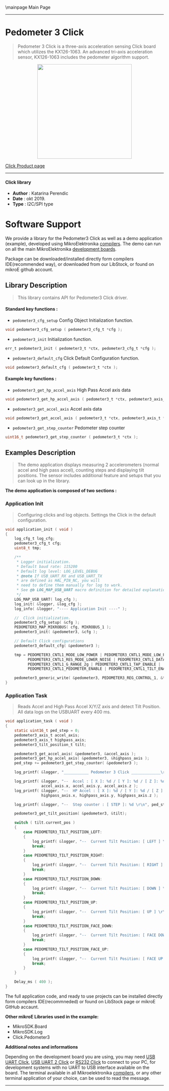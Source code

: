 \mainpage Main Page
 
---
# Pedometer 3 Click

> Pedometer 3 Click is a three-axis acceleration sensing Click board
which utilizes the KX126-1063. An advanced tri-axis acceleration sensor, KX126-1063 includes the pedometer algorithm support.

<p align="center">
  <img src="https://download.mikroe.com/images/click_for_ide/pedometer3_click.png" height=300px>
</p>

[Click Product page](https://www.mikroe.com/pedometer-3-click)

---


#### Click library 

- **Author**        : Katarina Perendic
- **Date**          : okt 2019.
- **Type**          : I2C/SPI type


# Software Support

We provide a library for the Pedometer3 Click 
as well as a demo application (example), developed using MikroElektronika 
[compilers](https://shop.mikroe.com/compilers). 
The demo can run on all the main MikroElektronika [development boards](https://shop.mikroe.com/development-boards).

Package can be downloaded/installed directly form compilers IDE(recommended way), or downloaded from our LibStock, or found on mikroE github account. 

## Library Description

> This library contains API for Pedometer3 Click driver.

#### Standard key functions :

- `pedometer3_cfg_setup` Config Object Initialization function.
```c
void pedometer3_cfg_setup ( pedometer3_cfg_t *cfg ); 
```

- `pedometer3_init` Initialization function.
```c
err_t pedometer3_init ( pedometer3_t *ctx, pedometer3_cfg_t *cfg );
```

- `pedometer3_default_cfg` Click Default Configuration function.
```c
void pedometer3_default_cfg ( pedometer3_t *ctx );
```

#### Example key functions :

- `pedometer3_get_hp_accel_axis` High Pass Accel axis data
```c
void pedometer3_get_hp_accel_axis ( pedometer3_t *ctx, pedometer3_axis_t *axis );
```

- `pedometer3_get_accel_axis` Accel axis data
```c
void pedometer3_get_accel_axis ( pedometer3_t *ctx, pedometer3_axis_t *axis );
```

- `pedometer3_get_step_counter` Pedometer step counter
```c
uint16_t pedometer3_get_step_counter ( pedometer3_t *ctx );
```

## Examples Description

> The demo application displays measuring 2 accelerometers (normal accel and high pass accel),
> counting steps and displaying tilt positions.
> The sensor includes additional feature and setups that you can look up in the library.

**The demo application is composed of two sections :**

### Application Init 

> Configuring clicks and log objects.
> Settings the Click in the default configuration.

```c
void application_init ( void )
{
    log_cfg_t log_cfg;
    pedometer3_cfg_t cfg;
    uint8_t tmp;

    /** 
     * Logger initialization.
     * Default baud rate: 115200
     * Default log level: LOG_LEVEL_DEBUG
     * @note If USB_UART_RX and USB_UART_TX 
     * are defined as HAL_PIN_NC, you will 
     * need to define them manually for log to work. 
     * See @b LOG_MAP_USB_UART macro definition for detailed explanation.
     */
    LOG_MAP_USB_UART( log_cfg );
    log_init( &logger, &log_cfg );
    log_info( &logger, "---- Application Init ----" );

    //  Click initialization.
    pedometer3_cfg_setup( &cfg );
    PEDOMETER3_MAP_MIKROBUS( cfg, MIKROBUS_1 );
    pedometer3_init( &pedometer3, &cfg );

    // Default Click configurations
    pedometer3_default_cfg( &pedometer3 );

    tmp = PEDOMETER3_CNTL1_MODE_LOW_POWER | PEDOMETER3_CNTL1_MODE_LOW_POWER |
          PEDOMETER3_CNTL1_RES_MODE_LOWER_NOISE | PEDOMETER3_CNTL1_DATA_READY_DISABLE |
          PEDOMETER3_CNTL1_G_RANGE_2g | PEDOMETER3_CNTL1_TAP_ENABLE |
          PEDOMETER3_CNTL1_PEDOMETER_ENABLE | PEDOMETER3_CNTL1_TILT_ENABLE;

    pedometer3_generic_write( &pedometer3, PEDOMETER3_REG_CONTROL_1, &tmp, 1 );
}
```

### Application Task

> Reads Accel and High Pass Accel X/Y/Z axis and detect Tilt Position.
> All data logs on the USBUART every 400 ms.

```c
void application_task ( void )
{
    static uint16_t ped_step = 0;
    pedometer3_axis_t accel_axis;
    pedometer3_axis_t highpass_axis;
    pedometer3_tilt_position_t tilt;

    pedometer3_get_accel_axis( &pedometer3, &accel_axis );
    pedometer3_get_hp_accel_axis( &pedometer3, &highpass_axis );
    ped_step += pedometer3_get_step_counter( &pedometer3 );

    log_printf( &logger, "___________ Pedometer 3 Click _____________\r\n");

    log_printf( &logger, "--  Accel : [ X ]: %d / [ Y ]: %d / [ Z ]: %d \r\n", 
                accel_axis.x, accel_axis.y, accel_axis.z );
    log_printf( &logger, "--  HP Accel : [ X ]: %d / [ Y ]: %d / [ Z ]: %d \r\n", 
                highpass_axis.x, highpass_axis.y, highpass_axis.z );

    log_printf( &logger, "--  Step counter : [ STEP ]: %d \r\n", ped_step );

    pedometer3_get_tilt_position( &pedometer3, &tilt);

    switch ( tilt.current_pos )
    {
        case PEDOMETER3_TILT_POSITION_LEFT:
        {
            log_printf( &logger, "--  Current Tilt Position: [ LEFT ] \r\n" );
            break;
        }
        case PEDOMETER3_TILT_POSITION_RIGHT:
        {
            log_printf( &logger, "--  Current Tilt Position: [ RIGHT ] \r\n" );
            break;
        }
        case PEDOMETER3_TILT_POSITION_DOWN:
        {
            log_printf( &logger, "--  Current Tilt Position: [ DOWN ] \r\n" );
            break;
        }
        case PEDOMETER3_TILT_POSITION_UP:
        {
            log_printf( &logger, "--  Current Tilt Position: [ UP ] \r\n" );
            break;
        }
        case PEDOMETER3_TILT_POSITION_FACE_DOWN:
        {
            log_printf( &logger, "--  Current Tilt Position: [ FACE DOWN ] \r\n" );
            break;
        }
        case PEDOMETER3_TILT_POSITION_FACE_UP:
        {
            log_printf( &logger, "--  Current Tilt Position: [ FACE UP ] \r\n" );
            break;
        }
    }

    Delay_ms ( 400 );
}
```

The full application code, and ready to use projects can be  installed directly form compilers IDE(recommneded) or found on LibStock page or mikroE GitHub accaunt.

**Other mikroE Libraries used in the example:** 

- MikroSDK.Board
- MikroSDK.Log
- Click.Pedometer3

**Additional notes and informations**

Depending on the development board you are using, you may need 
[USB UART Click](https://shop.mikroe.com/usb-uart-click), 
[USB UART 2 Click](https://shop.mikroe.com/usb-uart-2-click) or 
[RS232 Click](https://shop.mikroe.com/rs232-click) to connect to your PC, for 
development systems with no UART to USB interface available on the board. The 
terminal available in all Mikroelektronika 
[compilers](https://shop.mikroe.com/compilers), or any other terminal application 
of your choice, can be used to read the message.



---
